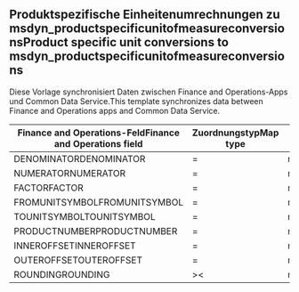 ## <a name="product-specific-unit-conversions-to-msdyn_productspecificunitofmeasureconversions"></a><span data-ttu-id="78cc9-101">Produktspezifische Einheitenumrechnungen zu msdyn_productspecificunitofmeasureconversions</span><span class="sxs-lookup"><span data-stu-id="78cc9-101">Product specific unit conversions to msdyn_productspecificunitofmeasureconversions</span></span>

<span data-ttu-id="78cc9-102">Diese Vorlage synchronisiert Daten zwischen Finance and Operations-Apps und Common Data Service.</span><span class="sxs-lookup"><span data-stu-id="78cc9-102">This template synchronizes data between Finance and Operations apps and Common Data Service.</span></span>

<span data-ttu-id="78cc9-103">Finance and Operations-Feld</span><span class="sxs-lookup"><span data-stu-id="78cc9-103">Finance and Operations field</span></span> | <span data-ttu-id="78cc9-104">Zuordnungstyp</span><span class="sxs-lookup"><span data-stu-id="78cc9-104">Map type</span></span> | <span data-ttu-id="78cc9-105">Anderes Dynamics 365-Feld</span><span class="sxs-lookup"><span data-stu-id="78cc9-105">Other Dynamics 365 field</span></span> | <span data-ttu-id="78cc9-106">Standardwert</span><span class="sxs-lookup"><span data-stu-id="78cc9-106">Default value</span></span>
---|---|---|---
<span data-ttu-id="78cc9-107">DENOMINATOR</span><span class="sxs-lookup"><span data-stu-id="78cc9-107">DENOMINATOR</span></span> | = | <span data-ttu-id="78cc9-108">msdyn_denominator</span><span class="sxs-lookup"><span data-stu-id="78cc9-108">msdyn_denominator</span></span> | 
<span data-ttu-id="78cc9-109">NUMERATOR</span><span class="sxs-lookup"><span data-stu-id="78cc9-109">NUMERATOR</span></span> | = | <span data-ttu-id="78cc9-110">msdyn_numerator</span><span class="sxs-lookup"><span data-stu-id="78cc9-110">msdyn_numerator</span></span> | 
<span data-ttu-id="78cc9-111">FACTOR</span><span class="sxs-lookup"><span data-stu-id="78cc9-111">FACTOR</span></span> | = | <span data-ttu-id="78cc9-112">msdyn_factor</span><span class="sxs-lookup"><span data-stu-id="78cc9-112">msdyn_factor</span></span> | 
<span data-ttu-id="78cc9-113">FROMUNITSYMBOL</span><span class="sxs-lookup"><span data-stu-id="78cc9-113">FROMUNITSYMBOL</span></span> | = | <span data-ttu-id="78cc9-114">msdyn_fromunit.msdyn_symbol</span><span class="sxs-lookup"><span data-stu-id="78cc9-114">msdyn_fromunit.msdyn_symbol</span></span> | 
<span data-ttu-id="78cc9-115">TOUNITSYMBOL</span><span class="sxs-lookup"><span data-stu-id="78cc9-115">TOUNITSYMBOL</span></span> | = | <span data-ttu-id="78cc9-116">msdyn_tounit.msdyn_symbol</span><span class="sxs-lookup"><span data-stu-id="78cc9-116">msdyn_tounit.msdyn_symbol</span></span> | 
<span data-ttu-id="78cc9-117">PRODUCTNUMBER</span><span class="sxs-lookup"><span data-stu-id="78cc9-117">PRODUCTNUMBER</span></span> | = | <span data-ttu-id="78cc9-118">msdyn_globalproduct.msdyn_productnumber</span><span class="sxs-lookup"><span data-stu-id="78cc9-118">msdyn_globalproduct.msdyn_productnumber</span></span> | 
<span data-ttu-id="78cc9-119">INNEROFFSET</span><span class="sxs-lookup"><span data-stu-id="78cc9-119">INNEROFFSET</span></span> | = | <span data-ttu-id="78cc9-120">msdyn_inneroffset</span><span class="sxs-lookup"><span data-stu-id="78cc9-120">msdyn_inneroffset</span></span> | 
<span data-ttu-id="78cc9-121">OUTEROFFSET</span><span class="sxs-lookup"><span data-stu-id="78cc9-121">OUTEROFFSET</span></span> | = | <span data-ttu-id="78cc9-122">msdyn_outeroffset</span><span class="sxs-lookup"><span data-stu-id="78cc9-122">msdyn_outeroffset</span></span> | 
<span data-ttu-id="78cc9-123">ROUNDING</span><span class="sxs-lookup"><span data-stu-id="78cc9-123">ROUNDING</span></span> | >< | <span data-ttu-id="78cc9-124">msdyn_rounding</span><span class="sxs-lookup"><span data-stu-id="78cc9-124">msdyn_rounding</span></span> | 
